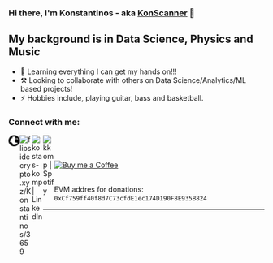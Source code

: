 ### Hi there, I'm Konstantinos - aka [KonScanner][website] 👋

## My background is in Data Science, Physics and Music

- 🌱 Learning everything I can get my hands on!!!
- ⚒ Looking to collaborate with others on Data Science/Analytics/ML based projects!
- ⚡ Hobbies include, playing guitar, bass and basketball.

### Connect with me:

[<img align="left" alt="https://konscanner.github.io/CV/" width="22px" src="https://raw.githubusercontent.com/iconic/open-iconic/master/svg/globe.svg" />][website]
[<img align="left" alt="flipsidecrypto.xyz/Konstantinos/3659" width="24px" src="https://avatars.githubusercontent.com/u/32752226?s=280&v=4" />][flipside]
[<img align="left" alt="kostas-komp | LinkedIn" width="22px" src="https://www.pngkit.com/png/full/5-59543_snapchat-logo-furthermore-facebook-logo-silver-likewise-linkedin.png" />][linkedin]
<!-- [<img align="left" alt="KonScanner | Kaggle" width="22px" src="https://cdn4.iconfinder.com/data/icons/logos-and-brands/512/189_Kaggle_logo_logos-512.png" />][kaggle] -->
[<img align="left" alt="kkomp | Spotify" width="22px" src="https://www.freepnglogos.com/uploads/spotify-logo-png/file-spotify-logo-png-4.png" />][spotify]
<br/>
<br/>

[<img align="center" alt="Buy me a Coffee" width="20%" src="https://amynewnham.files.wordpress.com/2019/08/buymeacoffee_red402x-e1565370994491.png" />][coffee]
<br />
<br />

EVM addres for donations: `0xCf759ff40f8d7C73cfdE1ec174D190F8E935B824`

---

<!-- <img align="left" alt="KonScanner's Github Stats" src="https://github-readme-stats.vercel.app/api?username=KonScanner&show_icons=true&hide_border=true" /> -->

[website]: https://konscanner.github.io/CV/
[linkedin]: https://www.linkedin.com/in/kostas-komp/
[spotify]: https://open.spotify.com/user/kkomp?si=C77et8aORP6V0SD7dkz9rw
[coffee]: https://www.paypal.com/paypalme/QuantumMechanics
[medium]: https://medium.com/@KonScanner
[kaggle]: https://www.kaggle.com/scannerio
[flipside]: https://flipsidecrypto.xyz/Konstantinos/3659
